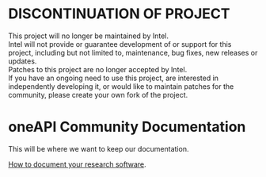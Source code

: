 # DISCONTINUATION OF PROJECT  
This project will no longer be maintained by Intel.  
Intel will not provide or guarantee development of or support for this project, including but not limited to, maintenance, bug fixes, new releases or updates.  
Patches to this project are no longer accepted by Intel.  
If you have an ongoing need to use this project, are interested in independently developing it, or would like to maintain patches for the community, please create your own fork of the project.  


# oneAPI Community Documentation

This will be where we want to keep our documentation.

[How to document your research software](https://coderefinery.github.io/documentation/).
